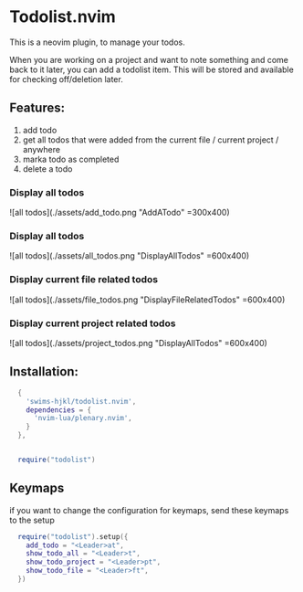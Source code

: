 # Todolist.nvim

This is a neovim plugin, to manage your todos.

When you are working on a project and want to note something and come back to it later, you can add a todolist item. This will be stored and available for checking off/deletion later.

## Features:

1. add todo
2. get all todos that were added from the current file / current project / anywhere
3. marka todo as completed
4. delete a todo

### Display all todos
![all todos](./assets/add_todo.png "AddATodo" =300x400)

### Display all todos
![all todos](./assets/all_todos.png "DisplayAllTodos" =600x400)

### Display current file related todos
![all todos](./assets/file_todos.png "DisplayFileRelatedTodos" =600x400)

### Display current project related todos
![all todos](./assets/project_todos.png "DisplayAllTodos" =600x400)

## Installation:

```lua
  {
    'swims-hjkl/todolist.nvim',
    dependencies = {
      'nvim-lua/plenary.nvim',
    }
  },


  require("todolist")
```

## Keymaps

if you want to change the configuration for keymaps, send these keymaps to the setup 

```lua
  require("todolist").setup({
    add_todo = "<Leader>at",
    show_todo_all = "<Leader>t",
    show_todo_project = "<Leader>pt",
    show_todo_file = "<Leader>ft",
  })
```
